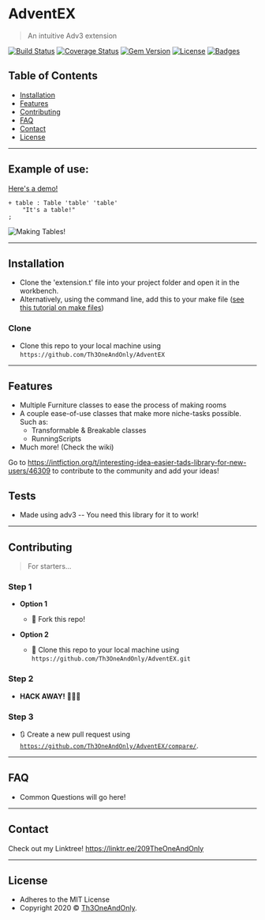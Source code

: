# AdventEX

> An intuitive Adv3 extension


[![Build Status](http://img.shields.io/travis/badges/badgerbadgerbadger.svg?style=flat-square)](https://travis-ci.org/badges/badgerbadgerbadger) [![Coverage Status](http://img.shields.io/coveralls/badges/badgerbadgerbadger.svg?style=flat-square)](https://coveralls.io/r/badges/badgerbadgerbadger) [![Gem Version](http://img.shields.io/gem/v/badgerbadgerbadger.svg?style=flat-square)](https://rubygems.org/gems/badgerbadgerbadger) [![License](http://img.shields.io/:license-mit-blue.svg?style=flat-square)](http://badges.mit-license.org) [![Badges](http://img.shields.io/:badges-9/9-ff6799.svg?style=flat-square)](https://github.com/badges/badgerbadgerbadger)


## Table of Contents 

- [Installation](#installation)
- [Features](#features)
- [Contributing](#contributing)
- [FAQ](#faq)
- [Contact](#contact)
- [License](#license)


---

## Example of use:

[Here's a demo!](https://github.com/Th3OneAndOnly/Basic-Lib/blob/master/BasicLibrary.t)

```
+ table : Table 'table' 'table'
    "It's a table!"
;
```

![Making Tables!](https://github.com/Th3OneAndOnly/sampleGIFS/blob/master/table.gif "Making Tables!")

---

## Installation

- Clone the 'extension.t' file into your project folder and open it in the workbench.
- Alternatively, using the command line, add this to your make file ([see this tutorial on make files](http://www.tads.org/t3doc/doc/techman/t3inc.htm))

### Clone

- Clone this repo to your local machine using `https://github.com/Th3OneAndOnly/AdventEX`

---

## Features

+ Multiple Furniture classes to ease the process of making rooms
+ A couple ease-of-use classes that make more niche-tasks possible. Such as:
  + Transformable & Breakable classes
  + RunningScripts
+ Much more! (Check the wiki)

Go to https://intfiction.org/t/interesting-idea-easier-tads-library-for-new-users/46309 to contribute to the community and add your ideas!

<!-- ## Usage (Optional)
## Documentation (Optional) -->
## Tests

- Made using adv3 -- You need this library for it to work!

---

## Contributing

> For starters...

### Step 1

- **Option 1**
    - 🍴 Fork this repo!

- **Option 2**
    - 👯 Clone this repo to your local machine using `https://github.com/Th3OneAndOnly/AdventEX.git`

### Step 2

- **HACK AWAY!** 🔨🔨🔨

### Step 3

- 🔃 Create a new pull request using <a href="https://github.com/Th3OneAndOnly/AdventEX/compare/" target="_blank">`https://github.com/Th3OneAndOnly/AdventEX/compare/`</a>.

---

## FAQ

- Common Questions will go here!

---

## Contact

Check out my Linktree! https://linktr.ee/209TheOneAndOnly

---

## License
- Adheres to the MIT License
- Copyright 2020 © <a href="https://linktr.ee/209TheOneAndOnly" target="_blank">Th3OneAndOnly</a>.
